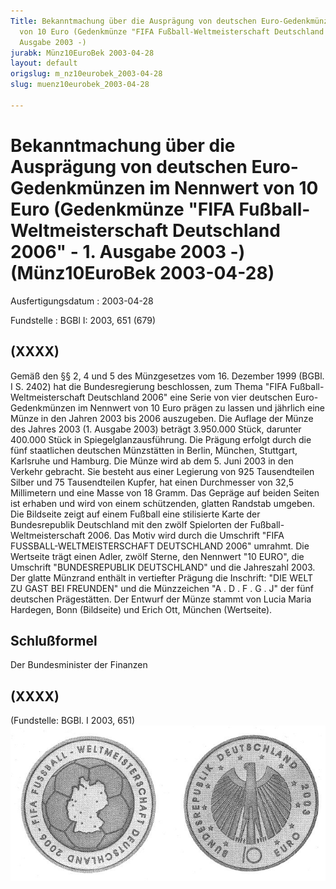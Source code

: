 ```yaml
---
Title: Bekanntmachung über die Ausprägung von deutschen Euro-Gedenkmünzen im Nennwert
  von 10 Euro (Gedenkmünze "FIFA Fußball-Weltmeisterschaft Deutschland 2006" - 1.
  Ausgabe 2003 -)
jurabk: Münz10EuroBek 2003-04-28
layout: default
origslug: m_nz10eurobek_2003-04-28
slug: muenz10eurobek_2003-04-28

---
```


# Bekanntmachung über die Ausprägung von deutschen Euro-Gedenkmünzen im Nennwert von 10 Euro (Gedenkmünze "FIFA Fußball-Weltmeisterschaft Deutschland 2006" - 1. Ausgabe 2003 -) (Münz10EuroBek 2003-04-28)

Ausfertigungsdatum
:   2003-04-28

Fundstelle
:   BGBl I: 2003, 651 (679)



## (XXXX)

Gemäß den §§ 2, 4 und 5 des Münzgesetzes vom 16. Dezember 1999 (BGBl. I S. 2402) hat die Bundesregierung beschlossen, zum Thema "FIFA Fußball-Weltmeisterschaft Deutschland 2006" eine Serie von vier deutschen Euro-Gedenkmünzen im Nennwert von 10 Euro prägen zu lassen und jährlich eine Münze in den Jahren 2003 bis 2006 auszugeben.
Die Auflage der Münze des Jahres 2003 (1. Ausgabe 2003) beträgt 3.950.000 Stück, darunter 400.000 Stück in Spiegelglanzausführung. Die Prägung erfolgt durch die fünf staatlichen deutschen Münzstätten in Berlin, München, Stuttgart, Karlsruhe und Hamburg. Die Münze wird ab dem 5. Juni 2003 in den Verkehr gebracht. Sie besteht aus einer Legierung von 925 Tausendteilen Silber und 75 Tausendteilen Kupfer, hat einen Durchmesser von 32,5 Millimetern und eine Masse von 18 Gramm. Das Gepräge auf beiden Seiten ist erhaben und wird von einem schützenden, glatten Randstab umgeben.
Die Bildseite zeigt auf einem Fußball eine stilisierte Karte der Bundesrepublik Deutschland mit den zwölf Spielorten der Fußball-Weltmeisterschaft 2006. Das Motiv wird durch die Umschrift "FIFA FUSSBALL-WELTMEISTERSCHAFT DEUTSCHLAND 2006" umrahmt.
Die Wertseite trägt einen Adler, zwölf Sterne, den Nennwert "10 EURO", die Umschrift "BUNDESREPUBLIK DEUTSCHLAND" und die Jahreszahl 2003.
Der glatte Münzrand enthält in vertiefter Prägung die Inschrift:
"DIE WELT ZU GAST BEI FREUNDEN"
und die Münzzeichen
"A . D . F . G . J" der fünf deutschen Prägestätten.
Der Entwurf der Münze stammt von Lucia Maria Hardegen, Bonn (Bildseite) und Erich Ott, München (Wertseite).


## Schlußformel

Der Bundesminister der Finanzen


## (XXXX)

(Fundstelle: BGBl. I 2003, 651)
![bgbl1_2003_j0651_0010.jpg](bgbl1_2003_j0651_0010.jpg)
